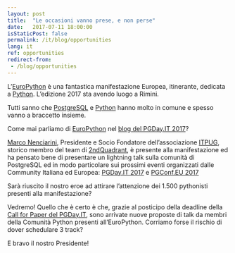 ```yaml
---
layout: post
title:  "Le occasioni vanno prese, e non perse"
date:   2017-07-11 18:00:00
isStaticPost: false
permalink: /it/blog/opportunities
lang: it
ref: opportunities
redirect-from:
 - /blog/opportunities
---
```


L’[EuroPython](https://ep2017.europython.eu/en/) è una fantastica manifestazione Europea, itinerante, dedicata a [Python](https://www.python.org/).
L’edizione 2017 sta avendo luogo a Rimini.

Tutti sanno che [PostgreSQL](https://www.postgresql.org/) e [Python](https://www.python.org/) hanno molto in comune e spesso vanno a braccetto insieme.

Come mai parliamo di [EuroPython](https://ep2017.europython.eu/en/) nel [blog del PGDay.IT 2017](http://2017.pgday.it/it/blog/)?

[Marco Nenciarini](https://www.linkedin.com/in/mnencia/), Presidente e Socio Fondatore dell’associazione [ITPUG](http://www.itpug.org/index.it.html), storico membro del team di [2ndQuadrant](https://www.2ndquadrant.com), è presente alla manifestazione ed ha pensato bene di presentare un lightning talk sulla comunità di PostgreSQL ed in modo particolare sui prossimi eventi organizzati dalle Community Italiana ed Europea: [PGDay.IT 2017](http://2017.pgday.it/it/) e [PGConf.EU 2017](https://2017.pgconf.eu/)

Sarà riuscito il nostro eroe ad attirare l’attenzione dei 1.500 pythonisti presenti alla manifestazione?

Vedremo! Quello che è certo è che, grazie al posticipo della deadline della [Call for Paper del PGDay.IT](http://2017.pgday.it/it/blog/cfp_postponed), sono arrivate nuove proposte di talk da membri della Comunità Python presenti all’EuroPython. Corriamo forse il rischio di dover schedulare 3 track?

E bravo il nostro Presidente!
